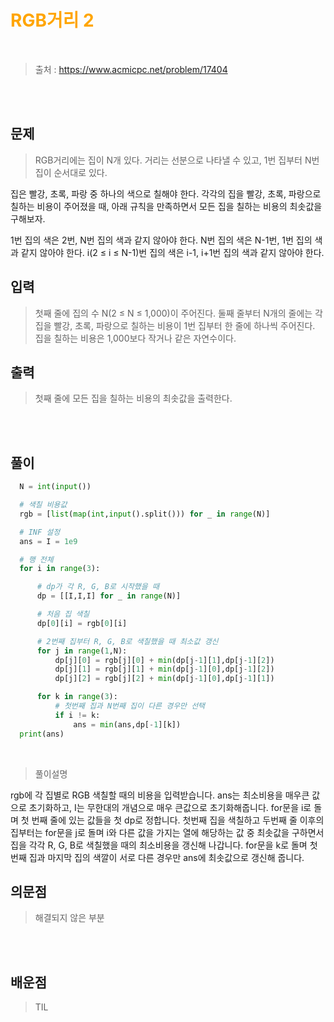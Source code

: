 <br/><Br>

<span style = "color:orange">

# RGB거리 2
</span>
<br>

> 출처 : https://www.acmicpc.net/problem/17404


<br/><br>

## 문제

> RGB거리에는 집이 N개 있다. 거리는 선분으로 나타낼 수 있고, 1번 집부터 N번 집이 순서대로 있다.

집은 빨강, 초록, 파랑 중 하나의 색으로 칠해야 한다. 각각의 집을 빨강, 초록, 파랑으로 칠하는 비용이 주어졌을 때, 아래 규칙을 만족하면서 모든 집을 칠하는 비용의 최솟값을 구해보자.

1번 집의 색은 2번, N번 집의 색과 같지 않아야 한다.
N번 집의 색은 N-1번, 1번 집의 색과 같지 않아야 한다.
i(2 ≤ i ≤ N-1)번 집의 색은 i-1, i+1번 집의 색과 같지 않아야 한다.

## 입력

> 첫째 줄에 집의 수 N(2 ≤ N ≤ 1,000)이 주어진다. 둘째 줄부터 N개의 줄에는 각 집을 빨강, 초록, 파랑으로 칠하는 비용이 1번 집부터 한 줄에 하나씩 주어진다. 집을 칠하는 비용은 1,000보다 작거나 같은 자연수이다.

## 출력

> 첫째 줄에 모든 집을 칠하는 비용의 최솟값을 출력한다.

<br/><br>

## 풀이

```python
  N = int(input())

  # 색칠 비용값
  rgb = [list(map(int,input().split())) for _ in range(N)]

  # INF 설정
  ans = I = 1e9

  # 행 전체
  for i in range(3):

      # dp가 각 R, G, B로 시작했을 때
      dp = [[I,I,I] for _ in range(N)]

      # 처음 집 색칠
      dp[0][i] = rgb[0][i]

      # 2번째 집부터 R, G, B로 색칠했을 때 최소값 갱신
      for j in range(1,N):
          dp[j][0] = rgb[j][0] + min(dp[j-1][1],dp[j-1][2])
          dp[j][1] = rgb[j][1] + min(dp[j-1][0],dp[j-1][2])
          dp[j][2] = rgb[j][2] + min(dp[j-1][0],dp[j-1][1])

      for k in range(3):
          # 첫번째 집과 N번째 집이 다른 경우만 선택
          if i != k:
              ans = min(ans,dp[-1][k])
  print(ans)
```
<br>

> 풀이설명

rgb에 각 집별로 RGB 색칠할 때의 비용을 입력받습니다. 
ans는 최소비용을 매우큰 값으로 초기화하고, I는 무한대의 개념으로 매우 큰값으로 초기화해줍니다. 
for문을 i로 돌며 첫 번째 줄에 있는 값들을 첫 dp로 정합니다.
첫번째 집을 색칠하고 두번째 줄 이후의 집부터는 for문을 j로 돌며 i와 다른 값을 가지는 열에 해당하는 값 중 최솟값을 구하면서 집을 각각 R, G, B로 색칠했을 때의 최소비용을 갱신해 나갑니다. 
for문을 k로 돌며 첫 번째 집과 마지막 집의 색깔이 서로 다른 경우만 ans에 최솟값으로 갱신해 줍니다.


## 의문점
> 해결되지 않은 부분


<br/><br>


## 배운점
> TIL

